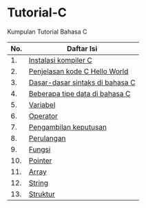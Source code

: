 # Tutorial-C
Kumpulan Tutorial Bahasa C

| No. | Daftar Isi |
|---|---|
| 1. | [Instalasi kompiler C](001_instalasi.md) |
| 2. | [Penjelasan kode C Hello World]( 002_penjelasan-program.md ) |
| 3. | [Dasar-dasar sintaks di bahasa C]( 003_dasar-sintaks.md ) |
| 4. | [Beberapa tipe data di bahasa C]( 004_tipe-data.md ) |
| 5. | [Variabel]( 005_variabel.md ) |
| 6. | [Operator]( 006_operator.md ) |
| 7. | [Pengambilan keputusan]( 007_kondisi.md ) |
| 8. | [Perulangan]( 008_perulangan.md ) |
| 9. | [Fungsi]( 009_fungsi.md ) |
| 10. | [Pointer]( 010_pointer.md ) |
| 11. | [Array]( 011_array.md ) |
| 12. | [String]( 012_string.md ) |
| 13. | [Struktur]( 013_struct.md ) |
